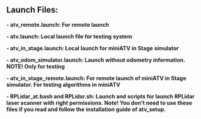 ## Launch Files:

**- atv_remote.launch: For remote launch**

**- atv.launch: Local launch file for testing system**

**- atv_in_stage.launch: Local launch for miniATV in Stage simulator**

**- atv_odom_simulator.launch: Launch without odometry information. NOTE! Only for testing**

**- atv_in_stage_remote.launch: For remote launch of miniATV in Stage simulator. For testing algorithms in miniATV**


**- RPLidar_at.bash and RPLidar.sh: Launch and scripts for launch RPLidar laser scanner with right permissions. Note! You don't need to use these files if you read and follow the installation guide of atv_setup.**
